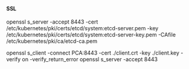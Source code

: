#### SSL
openssl s_server  -accept 8443 -cert /etc/kubernetes/pki/certs/etcd/system\:etcd-server.pem  -key /etc/kubernetes/pki/certs/etcd/system\:etcd-server-key.pem  -CAfile /etc/kubernetes/pki/ca/etcd-ca.pem

openssl s_client -connect PCA:8443 -cert ./client.crt -key ./client.key -verify on -verify_return_error 
openssl s_server  -accept 8443